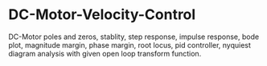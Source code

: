 # DC-Motor-Velocity-Control
DC-Motor poles and zeros, stablity, step response, impulse response, bode plot, magnitude margin, phase margin, root locus, pid controller, nyquiest diagram analysis with given open loop transform function.
